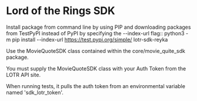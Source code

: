# Lord of the Rings SDK

Install package from command line by using PIP and downloading packages from TestPyPI instead of PyPI by specifying the --index-url flag::
python3 -m pip install --index-url https://test.pypi.org/simple/ lotr-sdk-reyka

Use the MovieQuoteSDK class contained within the core/movie_quite_sdk package. 

You must supply the MovieQuoteSDK class with your Auth Token from the LOTR API site. 

When running tests, it pulls the auth token from an environmental variable named 'sdk_lotr_token'.

